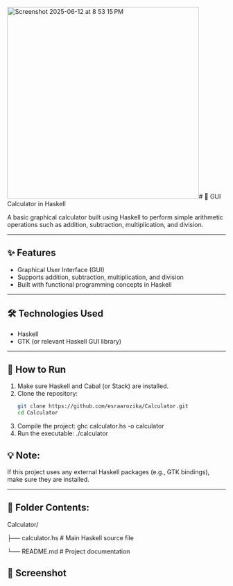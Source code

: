 <img width="442" alt="Screenshot 2025-06-12 at 8 53 15 PM" src="https://github.com/user-attachments/assets/87ea4802-54b8-4b94-96fc-d5e6ba931544" /># 🧮 GUI Calculator in Haskell

A basic graphical calculator built using Haskell to perform simple arithmetic operations such as addition, subtraction, multiplication, and division.

---

## ✨ Features

- Graphical User Interface (GUI)
- Supports addition, subtraction, multiplication, and division
- Built with functional programming concepts in Haskell

---

## 🛠️ Technologies Used

- Haskell
- GTK (or relevant Haskell GUI library)

---

## 🚀 How to Run

1. Make sure Haskell and Cabal (or Stack) are installed.
2. Clone the repository:
   ```bash
   git clone https://github.com/esraarozika/Calculator.git
   cd Calculator
3. Compile the project:
    ghc calculator.hs -o calculator
4. Run the executable:
    ./calculator


## 💡 Note: 
If this project uses any external Haskell packages (e.g., GTK bindings), make sure they are installed.

---

## 📂 Folder Contents:

Calculator/

├── calculator.hs   # Main Haskell source file

└── README.md       # Project documentation


## 📸 Screenshot

